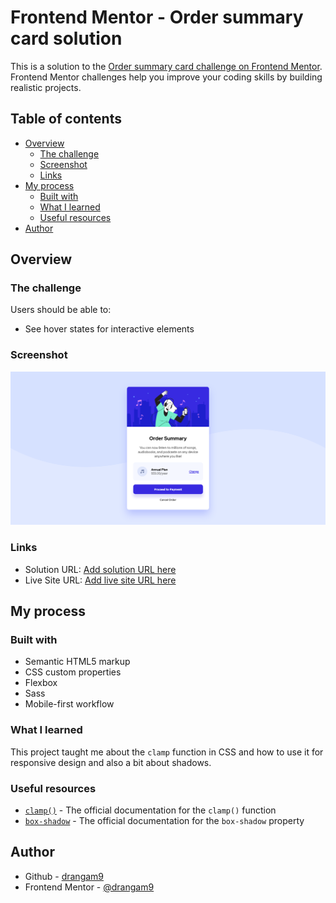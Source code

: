 # Frontend Mentor - Order summary card solution

This is a solution to the [Order summary card challenge on Frontend Mentor](https://www.frontendmentor.io/challenges/order-summary-component-QlPmajDUj). Frontend Mentor challenges help you improve your coding skills by building realistic projects.

## Table of contents

- [Overview](#overview)
  - [The challenge](#the-challenge)
  - [Screenshot](#screenshot)
  - [Links](#links)
- [My process](#my-process)
  - [Built with](#built-with)
  - [What I learned](#what-i-learned)
  - [Useful resources](#useful-resources)
- [Author](#author)

## Overview

### The challenge

Users should be able to:

- See hover states for interactive elements

### Screenshot

![](./screenshot.png)

### Links

- Solution URL: [Add solution URL here](https://your-solution-url.com)
- Live Site URL: [Add live site URL here](https://your-live-site-url.com)

## My process

### Built with

- Semantic HTML5 markup
- CSS custom properties
- Flexbox
- Sass
- Mobile-first workflow

### What I learned

This project taught me about the `clamp` function in CSS and how to use it for responsive design and also a bit about shadows.

### Useful resources

- [`clamp()`](https://developer.mozilla.org/en-US/docs/Web/CSS/clamp) - The official documentation for the `clamp()` function
- [`box-shadow`](https://developer.mozilla.org/en-US/docs/Web/CSS/box-shadow) - The official documentation for the `box-shadow` property

## Author

- Github - [drangam9](https://githhub.com/drangam0)
- Frontend Mentor - [@drangam9](https://www.frontendmentor.io/profile/drangam9)
